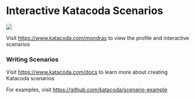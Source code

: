 # Interactive Katacoda Scenarios

[![](http://shields.katacoda.com/katacoda/mondras/count.svg)](https://www.katacoda.com/mondras "Get your profile on Katacoda.com")

Visit https://www.katacoda.com/mondras to view the profile and interactive scenarios

### Writing Scenarios
Visit https://www.katacoda.com/docs to learn more about creating Katacoda scenarios

For examples, visit https://github.com/katacoda/scenario-example
